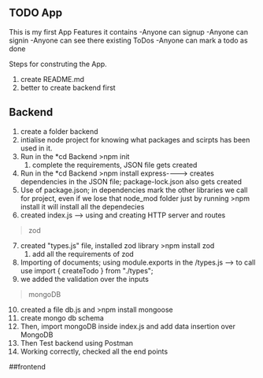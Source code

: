 ## TODO App

This is my first App
Features it contains
    -Anyone can signup
    -Anyone can signin
    -Anyone can see there existing ToDos
    -Anyone can mark a todo as done

Steps for construting the App.

1. create README.md
2. better to create backend first





## Backend
1. create a folder backend
2. intialise node project for knowing what packages and scirpts has been used in it.
3. Run in the *cd Backend >npm init
    1. complete the requirements, JSON file gets created
4. Run in the *cd Backend >npm install express----> creates dependencies in the JSON file; package-lock.json also gets created
5. Use of package.json; in dependencies mark the other libraries we call for project, even if we lose that node_mod folder just by running >npm install it will install all the dependecies
6. created index.js --> using and creating HTTP server and routes
>zod
7. created "types.js" file, installed zod library >npm install zod
    1. add all the requirements of zod
8. Importing of documents; using module.exports in the /types.js --> to call use import { createTodo } from "./types";
9. we added the validation over the inputs
>mongoDB
10. created a file db.js and >npm install mongoose
11. create mongo db schema
12. Then, import mongoDB inside index.js and add data insertion over MongoDB
13. Then Test backend using Postman
14. Working correctly, checked all the end points



##frontend
